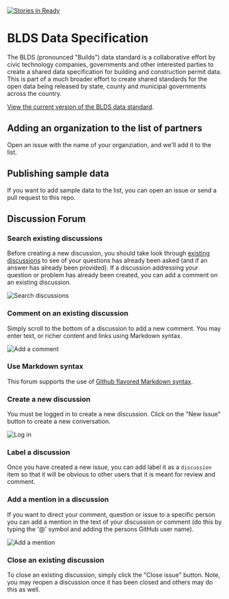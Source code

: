 [![Stories in Ready](https://badge.waffle.io/open-data-standards/permitdata.org.png?label=ready&title=Ready)](https://waffle.io/open-data-standards/permitdata.org)

# BLDS Data Specification

The BLDS (pronounced "Builds") data standard is a collaborative effort by civic technology companies, governments and other interested parties to create a shared data specification for building and construction permit data. This is part of a much broader effort to create shared standards for the open data being released by state, county and municipal governments across the country.

[View the current version of the BLDS data standard](https://github.com/open-data-standards/permitdata.org/wiki).

## Adding an organization to the list of partners

Open an issue with the name of your organziation, and we'll add it to the list.

## Publishing sample data

If you want to add sample data to the list, you can open an issue or send a pull request to this repo.

## Discussion Forum

### Search existing discussions

Before creating a new discussion, you should take look through [existing discussions](https://github.com/open-data-standards/permitdata.org/labels/Discussion) to see of your questions has already been asked (and if an answer has already been provided). If a discussion addressing your question or problem has already been created, you can add a comment on an existing discussion.

![Search discussions](https://raw.githubusercontent.com/open-data-standards/permitdata.org/gh-pages/search-discussions.png "Search existing discussions")

### Comment on an existing discussion

Simply scroll to the bottom of a discussion to add a new comment. You may enter text, or richer content and links using Markdown syntax.

![Add a comment](https://raw.githubusercontent.com/open-data-standards/permitdata.org/gh-pages/add-comment.png "Add a comment to a discussion")

### Use Markdown syntax

This forum supports the use of [Github flavored Markdown syntax](https://help.github.com/articles/github-flavored-markdown).

### Create a new discussion

You must be logged in to create a new discussion. Click on the "New Issue" button to create a new conversation.

![Log in](https://raw.githubusercontent.com/open-data-standards/permitdata.org/gh-pages/login.png "Log in")

### Label a discussion

Once you have created a new issue, you can add label it as a <code>discussion</code> item so that it will be obvious to other users that it is meant for review and comment.

### Add a mention in a discussion

If you want to direct your comment, question or issue to a specific person you can add a mention in the text of your discussion or comment (do this by typing the '@' symbol and adding the persons GitHub user name).

![Add a mention](https://raw.githubusercontent.com/open-data-standards/permitdata.org/gh-pages/add-mention.png "Add a mention to a discussion")

### Close an existing discussion

To close an existing discussion, simply click the "Close issue" button. Note, you may reopen a discussion once it has been closed and others may do this as well.
